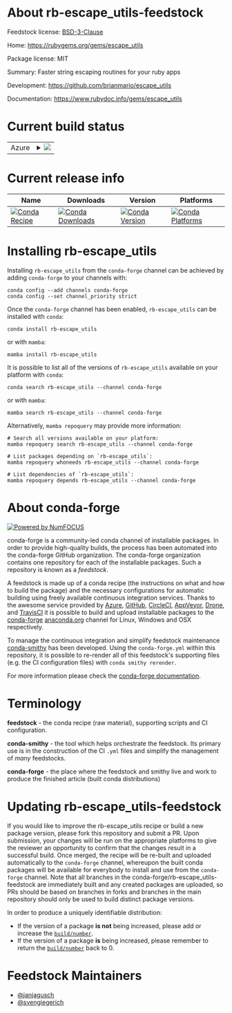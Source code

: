 About rb-escape_utils-feedstock
===============================

Feedstock license: [BSD-3-Clause](https://github.com/conda-forge/rb-escape_utils-feedstock/blob/main/LICENSE.txt)

Home: https://rubygems.org/gems/escape_utils

Package license: MIT

Summary: Faster string escaping routines for your ruby apps

Development: https://github.com/brianmario/escape_utils

Documentation: https://www.rubydoc.info/gems/escape_utils

Current build status
====================


<table>
    
  <tr>
    <td>Azure</td>
    <td>
      <details>
        <summary>
          <a href="https://dev.azure.com/conda-forge/feedstock-builds/_build/latest?definitionId=18803&branchName=main">
            <img src="https://dev.azure.com/conda-forge/feedstock-builds/_apis/build/status/rb-escape_utils-feedstock?branchName=main">
          </a>
        </summary>
        <table>
          <thead><tr><th>Variant</th><th>Status</th></tr></thead>
          <tbody><tr>
              <td>linux_64</td>
              <td>
                <a href="https://dev.azure.com/conda-forge/feedstock-builds/_build/latest?definitionId=18803&branchName=main">
                  <img src="https://dev.azure.com/conda-forge/feedstock-builds/_apis/build/status/rb-escape_utils-feedstock?branchName=main&jobName=linux&configuration=linux%20linux_64_" alt="variant">
                </a>
              </td>
            </tr><tr>
              <td>osx_64</td>
              <td>
                <a href="https://dev.azure.com/conda-forge/feedstock-builds/_build/latest?definitionId=18803&branchName=main">
                  <img src="https://dev.azure.com/conda-forge/feedstock-builds/_apis/build/status/rb-escape_utils-feedstock?branchName=main&jobName=osx&configuration=osx%20osx_64_" alt="variant">
                </a>
              </td>
            </tr><tr>
              <td>osx_arm64</td>
              <td>
                <a href="https://dev.azure.com/conda-forge/feedstock-builds/_build/latest?definitionId=18803&branchName=main">
                  <img src="https://dev.azure.com/conda-forge/feedstock-builds/_apis/build/status/rb-escape_utils-feedstock?branchName=main&jobName=osx&configuration=osx%20osx_arm64_" alt="variant">
                </a>
              </td>
            </tr>
          </tbody>
        </table>
      </details>
    </td>
  </tr>
</table>

Current release info
====================

| Name | Downloads | Version | Platforms |
| --- | --- | --- | --- |
| [![Conda Recipe](https://img.shields.io/badge/recipe-rb--escape__utils-green.svg)](https://anaconda.org/conda-forge/rb-escape_utils) | [![Conda Downloads](https://img.shields.io/conda/dn/conda-forge/rb-escape_utils.svg)](https://anaconda.org/conda-forge/rb-escape_utils) | [![Conda Version](https://img.shields.io/conda/vn/conda-forge/rb-escape_utils.svg)](https://anaconda.org/conda-forge/rb-escape_utils) | [![Conda Platforms](https://img.shields.io/conda/pn/conda-forge/rb-escape_utils.svg)](https://anaconda.org/conda-forge/rb-escape_utils) |

Installing rb-escape_utils
==========================

Installing `rb-escape_utils` from the `conda-forge` channel can be achieved by adding `conda-forge` to your channels with:

```
conda config --add channels conda-forge
conda config --set channel_priority strict
```

Once the `conda-forge` channel has been enabled, `rb-escape_utils` can be installed with `conda`:

```
conda install rb-escape_utils
```

or with `mamba`:

```
mamba install rb-escape_utils
```

It is possible to list all of the versions of `rb-escape_utils` available on your platform with `conda`:

```
conda search rb-escape_utils --channel conda-forge
```

or with `mamba`:

```
mamba search rb-escape_utils --channel conda-forge
```

Alternatively, `mamba repoquery` may provide more information:

```
# Search all versions available on your platform:
mamba repoquery search rb-escape_utils --channel conda-forge

# List packages depending on `rb-escape_utils`:
mamba repoquery whoneeds rb-escape_utils --channel conda-forge

# List dependencies of `rb-escape_utils`:
mamba repoquery depends rb-escape_utils --channel conda-forge
```


About conda-forge
=================

[![Powered by
NumFOCUS](https://img.shields.io/badge/powered%20by-NumFOCUS-orange.svg?style=flat&colorA=E1523D&colorB=007D8A)](https://numfocus.org)

conda-forge is a community-led conda channel of installable packages.
In order to provide high-quality builds, the process has been automated into the
conda-forge GitHub organization. The conda-forge organization contains one repository
for each of the installable packages. Such a repository is known as a *feedstock*.

A feedstock is made up of a conda recipe (the instructions on what and how to build
the package) and the necessary configurations for automatic building using freely
available continuous integration services. Thanks to the awesome service provided by
[Azure](https://azure.microsoft.com/en-us/services/devops/), [GitHub](https://github.com/),
[CircleCI](https://circleci.com/), [AppVeyor](https://www.appveyor.com/),
[Drone](https://cloud.drone.io/welcome), and [TravisCI](https://travis-ci.com/)
it is possible to build and upload installable packages to the
[conda-forge](https://anaconda.org/conda-forge) [anaconda.org](https://anaconda.org/)
channel for Linux, Windows and OSX respectively.

To manage the continuous integration and simplify feedstock maintenance
[conda-smithy](https://github.com/conda-forge/conda-smithy) has been developed.
Using the ``conda-forge.yml`` within this repository, it is possible to re-render all of
this feedstock's supporting files (e.g. the CI configuration files) with ``conda smithy rerender``.

For more information please check the [conda-forge documentation](https://conda-forge.org/docs/).

Terminology
===========

**feedstock** - the conda recipe (raw material), supporting scripts and CI configuration.

**conda-smithy** - the tool which helps orchestrate the feedstock.
                   Its primary use is in the construction of the CI ``.yml`` files
                   and simplify the management of *many* feedstocks.

**conda-forge** - the place where the feedstock and smithy live and work to
                  produce the finished article (built conda distributions)


Updating rb-escape_utils-feedstock
==================================

If you would like to improve the rb-escape_utils recipe or build a new
package version, please fork this repository and submit a PR. Upon submission,
your changes will be run on the appropriate platforms to give the reviewer an
opportunity to confirm that the changes result in a successful build. Once
merged, the recipe will be re-built and uploaded automatically to the
`conda-forge` channel, whereupon the built conda packages will be available for
everybody to install and use from the `conda-forge` channel.
Note that all branches in the conda-forge/rb-escape_utils-feedstock are
immediately built and any created packages are uploaded, so PRs should be based
on branches in forks and branches in the main repository should only be used to
build distinct package versions.

In order to produce a uniquely identifiable distribution:
 * If the version of a package **is not** being increased, please add or increase
   the [``build/number``](https://docs.conda.io/projects/conda-build/en/latest/resources/define-metadata.html#build-number-and-string).
 * If the version of a package **is** being increased, please remember to return
   the [``build/number``](https://docs.conda.io/projects/conda-build/en/latest/resources/define-metadata.html#build-number-and-string)
   back to 0.

Feedstock Maintainers
=====================

* [@janjagusch](https://github.com/janjagusch/)
* [@svengiegerich](https://github.com/svengiegerich/)

